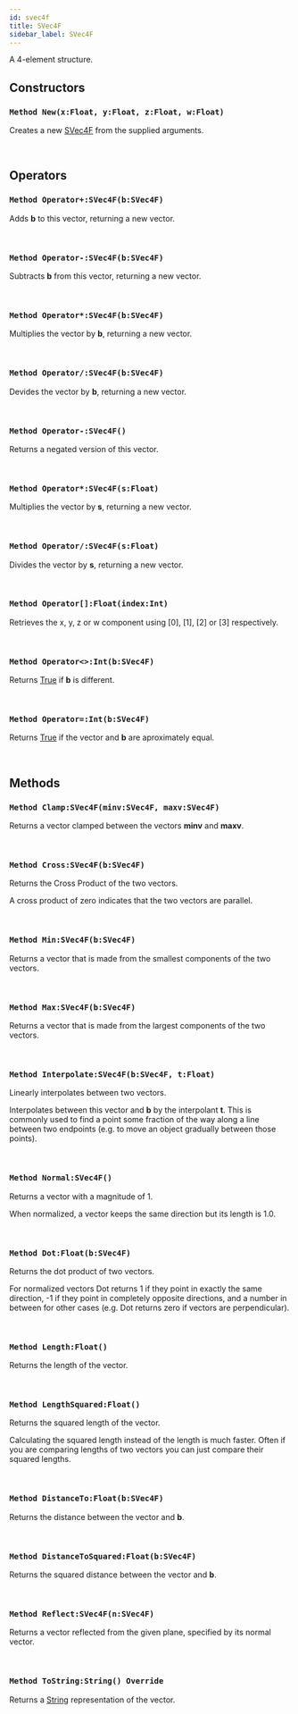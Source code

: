 ```yaml
---
id: svec4f
title: SVec4F
sidebar_label: SVec4F
---
```


A 4-element structure.


## Constructors

### `Method New(x:Float, y:Float, z:Float, w:Float)`

Creates a new [SVec4F](../../../brl/brl.vector/svec4f) from the supplied arguments.

<br/>

## Operators

### `Method Operator+:SVec4F(b:SVec4F)`

Adds <b>b</b> to this vector, returning a new vector.

<br/>

### `Method Operator-:SVec4F(b:SVec4F)`

Subtracts <b>b</b> from this vector, returning a new vector.

<br/>

### `Method Operator*:SVec4F(b:SVec4F)`

Multiplies the vector by <b>b</b>, returning a new vector.

<br/>

### `Method Operator/:SVec4F(b:SVec4F)`

Devides the vector by <b>b</b>, returning a new vector.

<br/>

### `Method Operator-:SVec4F()`

Returns a negated version of this vector.

<br/>

### `Method Operator*:SVec4F(s:Float)`

Multiplies the vector by <b>s</b>, returning a new vector.

<br/>

### `Method Operator/:SVec4F(s:Float)`

Divides the vector by <b>s</b>, returning a new vector.

<br/>

### `Method Operator[]:Float(index:Int)`

Retrieves the x, y, z or w component using [0], [1], [2] or [3] respectively.

<br/>

### `Method Operator<>:Int(b:SVec4F)`

Returns [True](../../../brl/brl.blitz/#true) if <b>b</b> is different.

<br/>

### `Method Operator=:Int(b:SVec4F)`

Returns [True](../../../brl/brl.blitz/#true) if the vector and <b>b</b> are aproximately equal.

<br/>

## Methods

### `Method Clamp:SVec4F(minv:SVec4F, maxv:SVec4F)`

Returns a vector clamped between the vectors <b>minv</b> and <b>maxv</b>.

<br/>

### `Method Cross:SVec4F(b:SVec4F)`

Returns the Cross Product of the two vectors.

A cross product of zero indicates that the two vectors are parallel.


<br/>

### `Method Min:SVec4F(b:SVec4F)`

Returns a vector that is made from the smallest components of the two vectors.

<br/>

### `Method Max:SVec4F(b:SVec4F)`

Returns a vector that is made from the largest components of the two vectors.

<br/>

### `Method Interpolate:SVec4F(b:SVec4F, t:Float)`

Linearly interpolates between two vectors.

Interpolates between this vector and <b>b</b> by the interpolant <b>t</b>.
This is commonly used to find a point some fraction of the way along a line between two endpoints (e.g. to move an object gradually between those points).


<br/>

### `Method Normal:SVec4F()`

Returns a vector with a magnitude of 1.

When normalized, a vector keeps the same direction but its length is 1.0.


<br/>

### `Method Dot:Float(b:SVec4F)`

Returns the dot product of two vectors.

For normalized vectors Dot returns 1 if they point in exactly the same direction, -1 if they point in completely opposite directions,
and a number in between for other cases (e.g. Dot returns zero if vectors are perpendicular).


<br/>

### `Method Length:Float()`

Returns the length of the vector.

<br/>

### `Method LengthSquared:Float()`

Returns the squared length of the vector.

Calculating the squared length instead of the length is much faster.
Often if you are comparing lengths of two vectors you can just compare their squared lengths.


<br/>

### `Method DistanceTo:Float(b:SVec4F)`

Returns the distance between the vector and <b>b</b>.

<br/>

### `Method DistanceToSquared:Float(b:SVec4F)`

Returns the squared distance between the vector and <b>b</b>.

<br/>

### `Method Reflect:SVec4F(n:SVec4F)`

Returns a vector reflected from the given plane, specified by its normal vector.

<br/>

### `Method ToString:String() Override`

Returns a [String](../../../brl/brl.blitz/#string) representation of the vector.

<br/>

